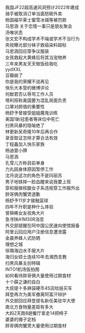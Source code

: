我国JF22超高速风洞预计2022年建成  
骑手被取消订单当面怒砸外卖  
杨国福华莱士蜜雪冰城等被罚款  
马思涵 关于恋情一事只是朋友聚会  
汤唯状态  
张文宏不构成学术不端或学术不当行为  
央视曝光部分袜子致癌染料超标  
马思涵回应穿争议服装  
女孩救起大黄蜂后将其当宠物养  
三年来男友天天做饭给我吃  
yydXXL  
豆瓣崩了  
你是我的荣耀不说再见  
快乐大本营的微博评论  
何猷君否认辱骂工作人员  
塔利班称美国要为混乱局面负责  
口罩对颜值的重要性  
杨舒予曾接受姐姐魔鬼训练  
美国1新冠患者等床位中死亡  
扫黑风暴的隐喻绝了  
林更新吴奇隆10年后再合作  
录音取证怎样才算合法有效  
丁程鑫加入快乐家族  
杨迪耍小牌  
马思涵  
孔雪儿方称目前单身  
力丸因身体原因暂停工作  
沈月说这次的角色不是玛丽苏  
男子地铁摔一脸血醒来说我要上班  
穿和服做核酸女子系违规穿工作服外出  
胖哥俩肉蟹煲道歉  
杨舒予11岁才接触篮球  
四年不升职是种什么体验  
曾舜晞女友视角大片  
急寻陕A1M30R消息  
外交部提醒在阿中国公民速向使馆报备  
阿里云回应用户注册信息遭泄露  
金晨养蜂人式防晒  
理想之城  
徐璐海边水手服大片  
海归女硕士连续10年去湘西支教  
扫黑风暴主创特辑  
INTO1机场饭拍图  
如何看待胖哥俩大量使用过期食材  
十个薛之谦的自白  
大叔提十多麻袋硬币4S店给娃买车  
拜登再次为美军撤离阿富汗辩护  
外交部回应拜登提名新任美驻华大使  
南北方食物量差距有多大  
大妈2天跑8趟餐厅拿走14把椅子  
婆婆的镯子定档  
胖哥俩肉蟹煲大量使用过期食材  
